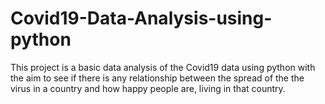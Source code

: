 # Covid19-Data-Analysis-using-python
This project is a basic data analysis of the Covid19 data using python with the aim to see if there is any relationship between the spread of the the virus in a country and how happy people are, living in that country. 
